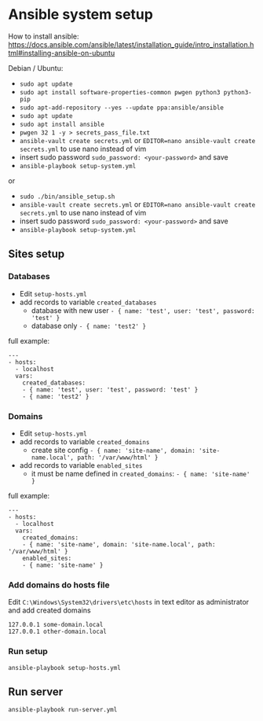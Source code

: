 # Ansible system setup
How to install ansible: https://docs.ansible.com/ansible/latest/installation_guide/intro_installation.html#installing-ansible-on-ubuntu

Debian / Ubuntu:  
* `sudo apt update`  
* `sudo apt install software-properties-common pwgen python3 python3-pip`  
* `sudo apt-add-repository --yes --update ppa:ansible/ansible`  
* `sudo apt update`  
* `sudo apt install ansible`  
* `pwgen 32 1 -y > secrets_pass_file.txt`  
* `ansible-vault create secrets.yml` or `EDITOR=nano ansible-vault create secrets.yml` to use nano instead of vim  
* insert sudo password `sudo_password: <your-password>` and save  
* `ansible-playbook setup-system.yml`

or 
* `sudo ./bin/ansible_setup.sh`
* `ansible-vault create secrets.yml` or `EDITOR=nano ansible-vault create secrets.yml` to use nano instead of vim  
* insert sudo password `sudo_password: <your-password>` and save  
* `ansible-playbook setup-system.yml`

## Sites setup

### Databases
* Edit `setup-hosts.yml`
* add records to variable `created_databases`
  * database with new user `- { name: 'test', user: 'test', password: 'test' }`
  * database only `- { name: 'test2' }`

full example:
```
---
- hosts:
  - localhost
  vars:
    created_databases:
    - { name: 'test', user: 'test', password: 'test' }
    - { name: 'test2' }
```
### Domains
* Edit `setup-hosts.yml`
* add records to variable `created_domains`
  * create site config `- { name: 'site-name', domain: 'site-name.local', path: '/var/www/html' }`
* add records to variable `enabled_sites`
  * it must be name defined in `created_domains`: `- { name: 'site-name' }`

full example:
```
---
- hosts:
  - localhost
  vars:
    created_domains:
    - { name: 'site-name', domain: 'site-name.local', path: '/var/www/html' }
    enabled_sites:
    - { name: 'site-name' }
```

### Add domains do hosts file
Edit `C:\Windows\System32\drivers\etc\hosts` in text editor as administrator and add created domains
```
127.0.0.1 some-domain.local
127.0.0.1 other-domain.local
```

### Run setup
`ansible-playbook setup-hosts.yml`

## Run server
`ansible-playbook run-server.yml`
